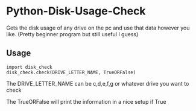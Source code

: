 # Python-Disk-Usage-Check
Gets the disk usage of any drive on the pc and use that data however you like.
(Pretty beginner program but still useful I guess)

## Usage

```
import disk_check
disk_check.check(DRIVE_LETTER_NAME, TrueORFalse)
```

The DRIVE_LETTER_NAME can be c,d,e,f,g or whatever drive you want to check

The TrueORFalse will print the information in a nice setup if True
